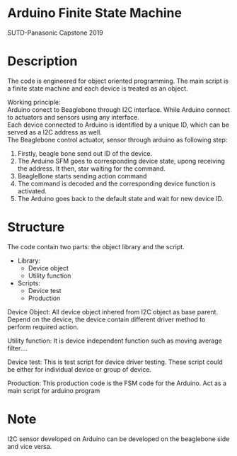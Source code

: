 
# Arduino Finite State Machine 
 SUTD-Panasonic Capstone 2019 
# Description
The code is engineered for object oriented programming. The main script is a finite state machine and each device is treated as an object.

Working principle:   
Arduino conect to Beaglebone through I2C interface. While Arduino connect to actuators and sensors using any interface.      
Each device connected to Arduino is identified by a unique ID, which can be served as a I2C address as well.  
The Beaglebone control actuator, sensor through arduino as following step:
   
1. Firstly, beagle bone send out ID of the device.   
2. The Arduino SFM goes to corresponding device state, upong receiving the address. It then, star waiting for the command.
3. BeagleBone starts sending action command  
4. The command is decoded and the corresponding device function is activated.
5. The Arduino goes back to the default state and wait for new device ID.

   
# Structure

The code contain two parts: the object library and the script.    

* Library: 
    * Device object
    * Utility function
* Scripts:
    * Device test
    * Production    
   

Device Object: All device object inhered from I2C object as base parent. Depend on the device, the device contain different driver method to perform required action.   

Utility function: It is device independent function such as moving average filter....  
  
Device test: This is test script for device driver testing. These script could be either for individual device or group of device.   

Production: This production code is the FSM code for the Arduino. Act as a main script for arduino program


# Note
I2C sensor developed on Arduino can be developed on the beaglebone side and vice versa.
